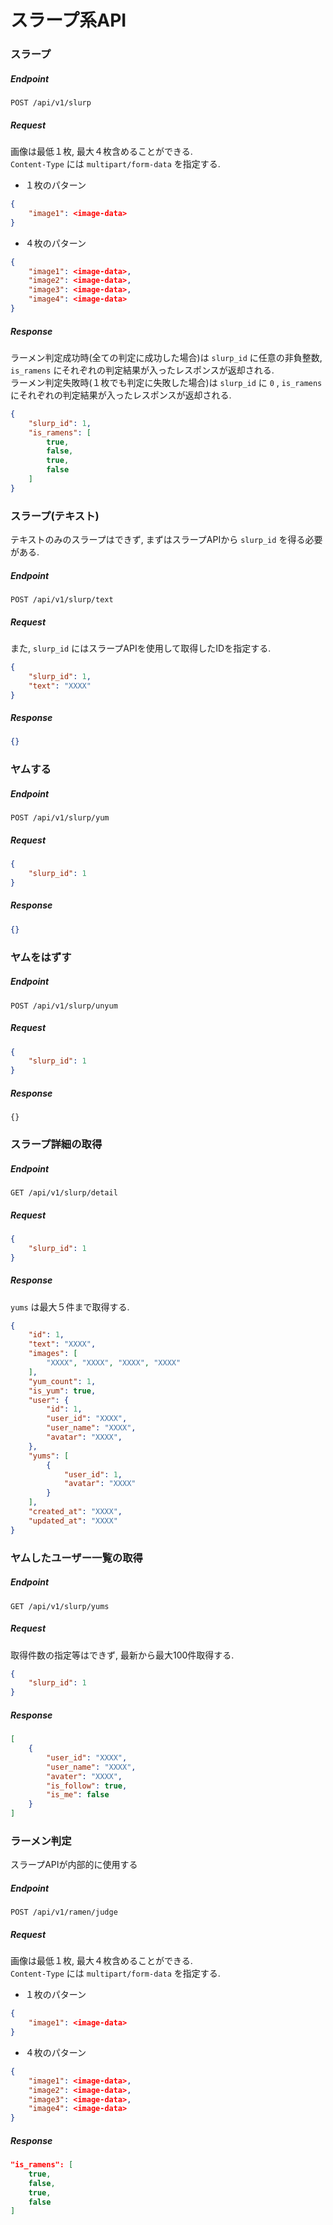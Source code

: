 # スラープ系API

### スラープ

##### Endpoint

```
POST /api/v1/slurp
```

##### Request

画像は最低１枚, 最大４枚含めることができる.  
`Content-Type` には `multipart/form-data` を指定する.

- １枚のパターン

```json
{
    "image1": <image-data>
}
```

- ４枚のパターン

```json
{
    "image1": <image-data>,
    "image2": <image-data>,
    "image3": <image-data>,
    "image4": <image-data>
}
```

##### Response
ラーメン判定成功時(全ての判定に成功した場合)は `slurp_id` に任意の非負整数, `is_ramens` にそれぞれの判定結果が入ったレスポンスが返却される.  
ラーメン判定失敗時(１枚でも判定に失敗した場合)は `slurp_id` に `0` , `is_ramens` にそれぞれの判定結果が入ったレスポンスが返却される.

```json
{
    "slurp_id": 1,
    "is_ramens": [
        true,
        false,
        true,
        false
    ]
}
```

### スラープ(テキスト)

テキストのみのスラープはできず, まずはスラープAPIから `slurp_id` を得る必要がある.

##### Endpoint

```
POST /api/v1/slurp/text
```

##### Request

また, `slurp_id` にはスラープAPIを使用して取得したIDを指定する.

```json
{
    "slurp_id": 1,
    "text": "XXXX"
}
```

##### Response

```json
{}
```

### ヤムする

##### Endpoint

```
POST /api/v1/slurp/yum
```

##### Request

```json
{
    "slurp_id": 1
}
```

##### Response

```json
{}
```

### ヤムをはずす

##### Endpoint

```
POST /api/v1/slurp/unyum
```

##### Request

```json
{
    "slurp_id": 1
}
```

##### Response

```
{}
```

### スラープ詳細の取得

##### Endpoint

```
GET /api/v1/slurp/detail
```

##### Request

```json
{
    "slurp_id": 1
}
```

##### Response
`yums` は最大５件まで取得する.

```json
{
    "id": 1,
    "text": "XXXX",
    "images": [
        "XXXX", "XXXX", "XXXX", "XXXX"
    ],
    "yum_count": 1,
    "is_yum": true,
    "user": {
        "id": 1,
        "user_id": "XXXX",
        "user_name": "XXXX",
        "avatar": "XXXX",
    },
    "yums": [
        {
            "user_id": 1,
            "avatar": "XXXX"
        }
    ],
    "created_at": "XXXX",
    "updated_at": "XXXX"
}
```

### ヤムしたユーザー一覧の取得

##### Endpoint

```
GET /api/v1/slurp/yums
```

##### Request
取得件数の指定等はできず, 最新から最大100件取得する.

```json
{
    "slurp_id": 1
}
```

##### Response

```json
[
    {
        "user_id": "XXXX",
        "user_name": "XXXX",
        "avater": "XXXX",
        "is_follow": true,
        "is_me": false
    }
]
```

### ラーメン判定

スラープAPIが内部的に使用する

##### Endpoint

```
POST /api/v1/ramen/judge
```

##### Request
画像は最低１枚, 最大４枚含めることができる.  
`Content-Type` には `multipart/form-data` を指定する.

- １枚のパターン

```json
{
    "image1": <image-data>
}
```

- ４枚のパターン

```json
{
    "image1": <image-data>,
    "image2": <image-data>,
    "image3": <image-data>,
    "image4": <image-data>
}
```

##### Response

```json
"is_ramens": [
    true,
    false,
    true,
    false
]
```